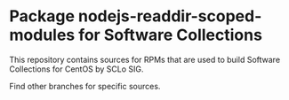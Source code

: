# Package nodejs-readdir-scoped-modules for Software Collections

This repository contains sources for RPMs that are used
to build Software Collections for CentOS by SCLo SIG.

Find other branches for specific sources.
